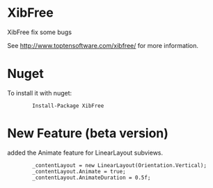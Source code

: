 # XibFree

XibFree fix some bugs

See http://www.toptensoftware.com/xibfree/ for more information.

# Nuget

To install it with nuget:

            Install-Package XibFree


# New Feature  (beta version)

added the Animate feature for LinearLayout subviews.

            _contentLayout = new LinearLayout(Orientation.Vertical);
            _contentLayout.Animate = true;
            _contentLayout.AnimateDuration = 0.5f;
